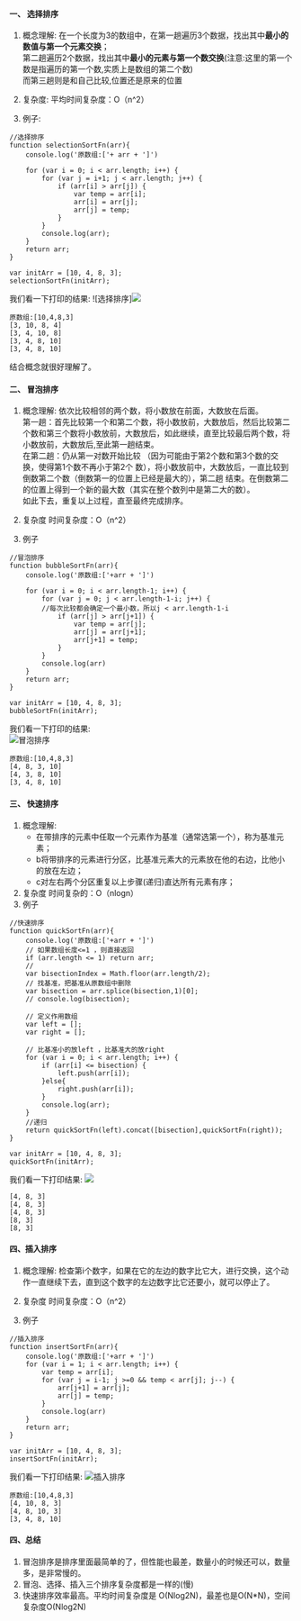 #### 一、 选择排序
1. 概念理解:
在一个长度为3的数组中，在第一趟遍历3个数据，找出其中<b>最小的数值与第一个元素交换</b>；  
第二趟遍历2个数据，找出其中<b>最小的元素与第一个数交换</b>(注意:这里的第一个数是指遍历的第一个数,实质上是数组的第二个数)  
而第三趟则是和自己比较,位置还是原来的位置

2. 复杂度: 
平均时间复杂度：O（n^2）

3. 例子:
```
//选择排序
function selectionSortFn(arr){
    console.log('原数组:['+ arr + ']')
    
    for (var i = 0; i < arr.length; i++) {
        for (var j = i+1; j < arr.length; j++) {
            if (arr[i] > arr[j]) {
                var temp = arr[i];
                arr[i] = arr[j];
                arr[j] = temp;
            }
        }
        console.log(arr);
    }
    return arr;
}

var initArr = [10, 4, 8, 3];
selectionSortFn(initArr);
```
我们看一下打印的结果:
![选择排序]![](https://img2018.cnblogs.com/blog/1414709/201809/1414709-20180904192019606-870722484.png)  
```
原数组:[10,4,8,3]
[3, 10, 8, 4]
[3, 4, 10, 8]
[3, 4, 8, 10]
[3, 4, 8, 10]
```
结合概念就很好理解了。

#### 二、 冒泡排序
1. 概念理解:
    依次比较相邻的两个数，将小数放在前面，大数放在后面。  
第一趟：首先比较第一个和第二个数，将小数放前，大数放后，然后比较第二个数和第三个数将小数放前，大数放后，如此继续，直至比较最后两个数，将小数放前，大数放后,至此第一趟结束。  
在第二趟：仍从第一对数开始比较 （因为可能由于第2个数和第3个数的交换，使得第1个数不再小于第2个 数），将小数放前中，大数放后，一直比较到倒数第二个数（倒数第一的位置上已经是最大的），第二趟 结束。在倒数第二的位置上得到一个新的最大数（其实在整个数列中是第二大的数）。  
如此下去，重复以上过程，直至最终完成排序。
2. 复杂度
时间复杂度：O（n^2）

3. 例子
```
//冒泡排序
function bubbleSortFn(arr){
    console.log('原数组:['+arr + ']')
    
    for (var i = 0; i < arr.length-1; i++) {
        for (var j = 0; j < arr.length-1-i; j++) {
        //每次比较都会确定一个最小数，所以j < arr.length-1-i
            if (arr[j] > arr[j+1]) {
                var temp = arr[j];
                arr[j] = arr[j+1];
                arr[j+1] = temp;
            }
        }
        console.log(arr)
    }
    return arr;
}

var initArr = [10, 4, 8, 3];
bubbleSortFn(initArr);
```
我们看一下打印的结果:    
![冒泡排序](https://img2018.cnblogs.com/blog/1414709/201809/1414709-20180904192723428-152367669.png)
```
原数组:[10,4,8,3]
[4, 8, 3, 10]
[4, 3, 8, 10]
[3, 4, 8, 10]
```
#### 三、 快速排序
1. 概念理解:
    * 在带排序的元素中任取一个元素作为基准（通常选第一个），称为基准元素；
    * b将带排序的元素进行分区，比基准元素大的元素放在他的右边，比他小的放在左边；
    * c对左右两个分区重复以上步骤(递归)直达所有元素有序；
2. 复杂度
时间复杂的：O（nlogn）
3. 例子
```
//快速排序
function quickSortFn(arr){
    console.log('原数组:['+arr + ']')
    // 如果数组长度<=1 ，则直接返回
    if (arr.length <= 1) return arr;
    //
    var bisectionIndex = Math.floor(arr.length/2);
    // 找基准，把基准从原数组中删除
    var bisection = arr.splice(bisection,1)[0];
    // console.log(bisection);

    // 定义作用数组
    var left = [];
    var right = [];

    // 比基准小的放left ，比基准大的放right
    for (var i = 0; i < arr.length; i++) {
        if (arr[i] <= bisection) {
            left.push(arr[i]);
        }else{
            right.push(arr[i]);
        }
        console.log(arr);
    }
    //递归
    return quickSortFn(left).concat([bisection],quickSortFn(right));
}

var initArr = [10, 4, 8, 3];
quickSortFn(initArr);
```
我们看一下打印结果:
![](https://img2018.cnblogs.com/blog/1414709/201809/1414709-20180904195757688-276030582.png)  
```
[4, 8, 3]
[4, 8, 3]
[4, 8, 3]
[8, 3]
[8, 3]
```
#### 四、插入排序
1. 概念理解:
检查第i个数字，如果在它的左边的数字比它大，进行交换，这个动作一直继续下去，直到这个数字的左边数字比它还要小，就可以停止了。

2. 复杂度
时间复杂度：O（n^2）

3. 例子
```
//插入排序
function insertSortFn(arr){
    console.log('原数组:['+arr + ']')
    for (var i = 1; i < arr.length; i++) {
        var temp = arr[i];
        for (var j = i-1; j >=0 && temp < arr[j]; j--) {
            arr[j+1] = arr[j];
            arr[j] = temp;
        }
        console.log(arr)
    }
    return arr;
}

var initArr = [10, 4, 8, 3];
insertSortFn(initArr);
``` 
我们看一下打印结果:
![插入排序](https://img2018.cnblogs.com/blog/1414709/201809/1414709-20180904195209317-8289999.png)

```
原数组:[10,4,8,3]
[4, 10, 8, 3]
[4, 8, 10, 3]
[3, 4, 8, 10]
```

#### 四、总结
1. 冒泡排序是排序里面最简单的了，但性能也最差，数量小的时候还可以，数量多，是非常慢的。
2. 冒泡、选择、插入三个排序复杂度都是一样的(慢)
2. 快速排序效率最高。平均时间复杂度是 O(Nlog2N)，最差也是O(N*N)，空间复杂度O(Nlog2N) 
